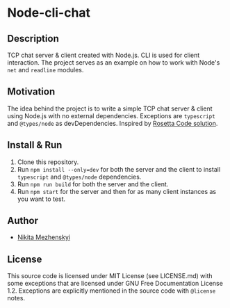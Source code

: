 # Node-cli-chat

## Description

TCP chat server & client created with Node.js. CLI is used for client interaction. The project serves as an example on how to work with Node's `net` and `readline` modules.

## Motivation

The idea behind the project is to write a simple TCP chat server & client using Node.js with no external dependencies. Exceptions are `typescript` and `@types/node` as devDependencies. Inspired by [Rosetta Code solution](https://rosettacode.org/wiki/Chat_server#JavaScript).

## Install & Run

1. Clone this repository.
2. Run `npm install --only=dev` for both the server and the client to install `typescript` and `@types/node` dependencies.
3. Run `npm run build` for both the server and the client.
4. Run `npm start` for the server and then for as many client instances as you want to test.

## Author

* [Nikita Mezhenskyi](https://github.com/nmezhenskyi)

## License

This source code is licensed under MIT License (see LICENSE.md) with some exceptions that are licensed under GNU Free Documentation License 1.2. Exceptions are explicitly mentioned in the source code with `@license` notes.

